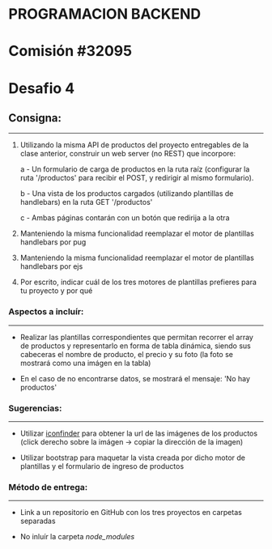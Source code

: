 # PROGRAMACION BACKEND

# Comisión #32095

# Desafio 4

## Consigna:

---

1. Utilizando la misma API de productos del proyecto entregables de la clase anterior, construir un web server (no REST) que incorpore:

   a - Un formulario de carga de productos en la ruta raíz (configurar la ruta '/productos' para recibir el POST, y redirigir al mismo formulario).

   b - Una vista de los productos cargados (utilizando plantillas de handlebars) en la ruta GET '/productos'

   c - Ambas páginas contarán con un botón que redirija a la otra

2. Manteniendo la misma funcionalidad reemplazar el motor de plantillas handlebars por pug

3. Manteniendo la misma funcionalidad reemplazar el motor de plantillas handlebars por ejs

4. Por escrito, indicar cuál de los tres motores de plantillas prefieres para tu proyecto y por qué

### Aspectos a incluír:

---

- Realizar las plantillas correspondientes que permitan recorrer el array de productos y representarlo en forma de tabla dinámica, siendo sus cabeceras el nombre de producto, el precio y su foto (la foto se mostrará como una imágen en la tabla)

- En el caso de no encontrarse datos, se mostrará el mensaje: 'No hay productos'

### Sugerencias:

---

- Utilizar [iconfinder](https://www.iconfinder.com/free_icons) para obtener la url de las imágenes de los productos (click derecho sobre la imágen -> copiar la dirección de la imagen)

- Utilizar bootstrap para maquetar la vista creada por dicho motor de plantillas y el formulario de ingreso de productos

### Método de entrega:

---

- Link a un repositorio en GitHub con los tres proyectos en carpetas separadas

- No inluír la carpeta _node_modules_
